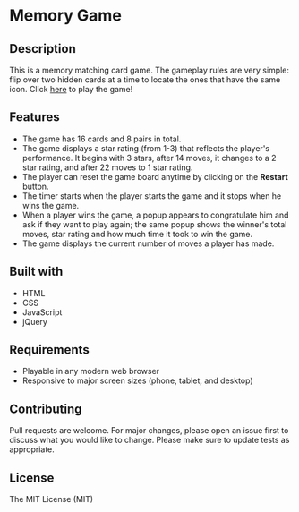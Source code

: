 
<h1>Memory Game</h1>

<h2>Description</h2>
<p>This is a memory matching card game. The gameplay rules are very simple: flip over two hidden cards at a time to locate the ones that have the same icon. Click <a href="https://codepen.io/alexaCrisan26/full/pLBvPa">here</a> to play the game!</p>

<h2>Features</h2>

<ul>
    <li>The game has 16 cards and 8 pairs in total.</li>
    <li>The game displays a star rating (from 1-3) that reflects the player's performance. It begins with 3 stars, after 14 moves, it changes to a 2 star rating, and after 22 moves to 1 star rating.</li>
    <li>The player can reset the game board anytime by clicking on the <strong>Restart</strong> button.</li>
    <li>The timer starts when the player starts the game and it stops when he wins the game.</li>
    <li>When a player wins the game, a popup appears to congratulate him and ask if they want to play again; the same popup shows the winner's total moves, star rating and how much time it took to win the game.</li>
    <li>The game displays the current number of moves a player has made.</li>
</ul>

<h2>Built with</h2>

<ul>
    <li>HTML</li>
    <li>CSS</li>
    <li>JavaScript</li>
    <li>jQuery</li>
</ul>

<h2>Requirements</h2>

<ul>
    <li>Playable in any modern web browser</li>
    <li>Responsive to major screen sizes (phone, tablet, and desktop)</li>
</ul>
    
<h2>Contributing</h2>
<p>Pull requests are welcome. For major changes, please open an issue first to discuss what you would like to change.
Please make sure to update tests as appropriate.</p>

<h2>License</h2>
<p>The MIT License (MIT)</p>

